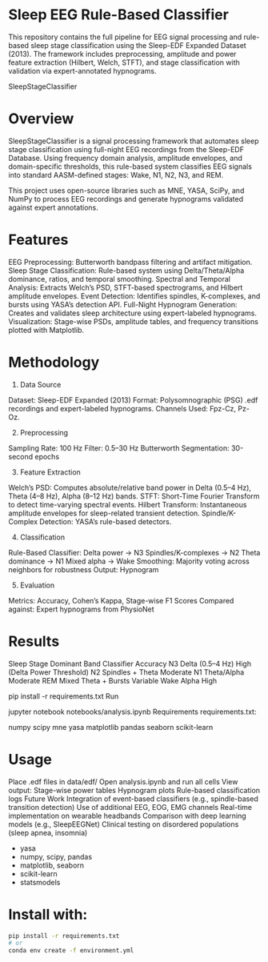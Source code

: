 
# Sleep EEG Rule-Based Classifier

This repository contains the full pipeline for EEG signal processing and rule-based sleep stage classification using the Sleep-EDF Expanded Dataset (2013). The framework includes preprocessing, amplitude and power feature extraction (Hilbert, Welch, STFT), and stage classification with validation via expert-annotated hypnograms.

SleepStageClassifier
# Overview

SleepStageClassifier is a signal processing framework that automates sleep stage classification using full-night EEG recordings from the Sleep-EDF Database. Using frequency domain analysis, amplitude envelopes, and domain-specific thresholds, this rule-based system classifies EEG signals into standard AASM-defined stages: Wake, N1, N2, N3, and REM.

This project uses open-source libraries such as MNE, YASA, SciPy, and NumPy to process EEG recordings and generate hypnograms validated against expert annotations.

# Features
EEG Preprocessing: Butterworth bandpass filtering and artifact mitigation.
Sleep Stage Classification: Rule-based system using Delta/Theta/Alpha dominance, ratios, and temporal smoothing.
Spectral and Temporal Analysis: Extracts Welch’s PSD, STFT-based spectrograms, and Hilbert amplitude envelopes.
Event Detection: Identifies spindles, K-complexes, and bursts using YASA’s detection API.
Full-Night Hypnogram Generation: Creates and validates sleep architecture using expert-labeled hypnograms.
Visualization: Stage-wise PSDs, amplitude tables, and frequency transitions plotted with Matplotlib.

# Methodology
1. Data Source

Dataset: Sleep-EDF Expanded (2013)
Format: Polysomnographic (PSG) .edf recordings and expert-labeled hypnograms.
Channels Used: Fpz-Cz, Pz-Oz.

2. Preprocessing

Sampling Rate: 100 Hz
Filter: 0.5–30 Hz Butterworth
Segmentation: 30-second epochs

3. Feature Extraction

Welch’s PSD: Computes absolute/relative band power in Delta (0.5–4 Hz), Theta (4–8 Hz), Alpha (8–12 Hz) bands.
STFT: Short-Time Fourier Transform to detect time-varying spectral events.
Hilbert Transform: Instantaneous amplitude envelopes for sleep-related transient detection.
Spindle/K-Complex Detection: YASA’s rule-based detectors.

4. Classification

Rule-Based Classifier:
Delta power → N3
Spindles/K-complexes → N2
Theta dominance → N1
Mixed alpha → Wake
Smoothing: Majority voting across neighbors for robustness
Output: Hypnogram

5. Evaluation

Metrics: Accuracy, Cohen’s Kappa, Stage-wise F1 Scores
Compared against: Expert hypnograms from PhysioNet
# Results
Sleep Stage	Dominant Band	Classifier Accuracy
N3	Delta (0.5–4 Hz)	High (Delta Power Threshold)
N2	Spindles + Theta	Moderate
N1	Theta/Alpha	Moderate
REM	Mixed Theta + Bursts	Variable
Wake	Alpha	High


pip install -r requirements.txt
Run

jupyter notebook notebooks/analysis.ipynb
Requirements
requirements.txt:

numpy
scipy
mne
yasa
matplotlib
pandas
seaborn
scikit-learn
# Usage
Place .edf files in data/edf/
Open analysis.ipynb and run all cells
View output:
Stage-wise power tables
Hypnogram plots
Rule-based classification logs
Future Work
Integration of event-based classifiers (e.g., spindle-based transition detection)
Use of additional EEG, EOG, EMG channels
Real-time implementation on wearable headbands
Comparison with deep learning models (e.g., SleepEEGNet)
Clinical testing on disordered populations (sleep apnea, insomnia)
- yasa
- numpy, scipy, pandas
- matplotlib, seaborn
- scikit-learn
- statsmodels

# Install with:

```bash
pip install -r requirements.txt
# or
conda env create -f environment.yml

